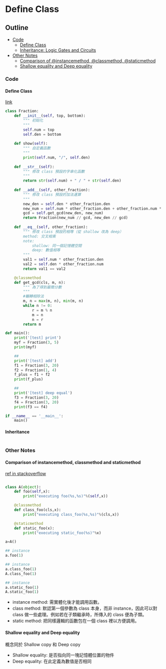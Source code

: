 # Define Class

## Outline

* [Code](#code)
    * [Define Class](#define-code)
    * [Inheritance: Logic Gates and Circuits](#inheritance)
* [Other Notes](#other-notes)
    * [Comparison of @instancemethod, @classmethod, @staticmethod](#comparison-of-instancemethod-classmethod-and-staticmethod)
    * [Shallow equality and Deep equality](#shallow-equality-and-deep-equality)

### Code

#### Define Class

[link](#)

```python
class Fraction:
    def __init__(self, top, bottom):
        """ 初始化
        """
        self.num = top
        self.den = bottom
    
    def show(self):
        """ 自定義函數
        """
        print(self.num, "/", self.den)
    
    def __str__(self):
        """ 修改 class 預設的字串化函數
        """
        return str(self.num) + " / " + str(self.den)
    
    def __add__(self, other_fraction):
        """ 修改 class 預設的加法運算
        """
        new_den = self.den * other_fraction.den
        new_num = self.num * other_fraction.den + other_fraction.num * self.den
        gcd = self.get_gcd(new_den, new_num)
        return Fraction(new_num // gcd, new_den // gcd)
    
    def __eq__(self, other_fraction):
        """ 修改 class 預設的相等（從 shallow 改為 deep）
        method: 交叉相乘
        note: 
            shallow: 同一個記憶體空間
            deep: 數值相等
        """
        val1 = self.num * other_fraction.den
        val2 = self.den * other_fraction.num
        return val1 == val2

    @classmethod
    def get_gcd(cls, m, n):
        """ 為了得到最簡分數
        """
        #輾轉相除法
        m, n = max(m, n), min(m, n)
        while n != 0:
            r = m % n
            m = n
            n = r                
        return m

def main():
    print('[test] print')
    myf = Fraction(3, 5)
    print(myf)

    ##
    print('[test] add')
    f1 = Fraction(3, 20)
    f2 = Fraction(1, 4)
    f_plus = f1 + f2
    print(f_plus)

    ## 
    print('[test] deep equal')
    f3 = Fraction(3, 20)
    f4 = Fraction(3, 20)
    print(f3 == f4)

if __name__ == '__main__':
    main()

```

#### Inheritance

```python

```

### Other Notes

#### Comparison of instancemethod, classmethod and staticmethod
[ref in stackoverflow](https://stackoverflow.com/questions/136097/what-is-the-difference-between-staticmethod-and-classmethod)

```python

class A(object):
    def foo(self,x):
        print("executing foo(%s,%s)"%(self,x))

    @classmethod
    def class_foo(cls,x):
        print("executing class_foo(%s,%s)"%(cls,x))

    @staticmethod
    def static_foo(x):
        print("executing static_foo(%s)"%x)

a=A()

## instance
a.foo(1)

## instance
a.class_foo(1)
A.class_foo(1)

## instance
a.static_foo(1)
A.static_foo(1)

```

* instance method: 需實體化後才能調用函數。
* class method: 默認第一個參數為 class 本身，而非 instance，因此可以對 class 做一些處理。例如若在子類繼承時，所傳入的 class 便為子類。
* static method: 把同樣邏輯的函數包在一個 class 裡以方便調用。

#### Shallow equality and Deep equality

概念同於 Shallow copy 和 Deep copy

* Shallow equality: 是否指向同一塊記憶體位置的物件
* Deep equality: 在此定義為數值是否相同